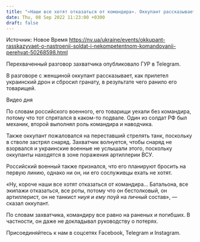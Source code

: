 ```yaml
---
title: "«Наши все хотят отказаться от командира». Оккупант рассказывает о настроении солдат и некомпетентном командовании — перехват"
date: Thu, 08 Sep 2022 11:23:00 +0300
draft: false
---
```

Источник: Новое Время https://nv.ua/ukraine/events/okkupant-rasskazyvaet-o-nastroenii-soldat-i-nekompetentnom-komandovanii-perehvat-50268598.html


Перехваченный разговор захватчика опубликовало ГУР в Telegram.

В разговоре с женщиной оккупант рассказывает, как прилетел украинский дрон и сбросил гранату, в результате чего ранило его товарищей.

 Видео дня   



По словам российского военного, его товарищи уехали без командира, потому что тот спрятался в каком-то подвале. Один из солдат РФ был механик, второй выполнял роль командира и наводчика.

 Также оккупант пожаловался на переставший стрелять танк, поскольку в стволе застрял снаряд. Захватчик волнуется, чтобы снаряд не взорвался и украинские военные не услышали этого, поскольку оккупанты находятся в зоне поражения артиллерии ВСУ.

Российский военный также признался, что его планируют бросить на первую линию, однако ни он, ни его сослуживцы ехать не хотят.

«Ну, короче наши все хотят отказаться от командира… Батальона, все экипажи отказаться, все роты, потому что он бестолковый, он артиллерист, он не танкист ни*уя и ему по*уй на личный состав», — сказал оккупант.

По словам захватчика, командиру все равно на раненых и погибших. В частности, он даже не докладывал руководству о потерях.



Присоединяйтесь к нам в соцсетях Facebook, Telegram и Instagram.
